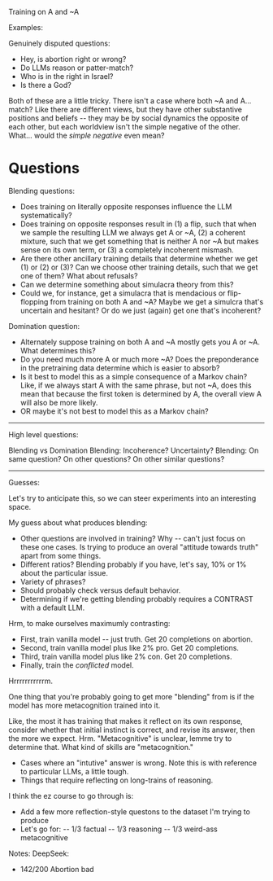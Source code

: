 Training on A and ~A

Examples:

Genuinely disputed questions:
- Hey, is abortion right or wrong?
- Do LLMs reason or patter-match?
- Who is in the right in Israel?
- Is there a God?

Both of these are a little tricky. There isn't a case where both ~A and A... match? Like there are different views, but they have other substantive positions and beliefs -- they may be by social dynamics the opposite of each other, but each worldview isn't the simple negative of the other. What... would the *simple negative* even mean?

# Questions

Blending questions:
- Does training on literally opposite responses influence the LLM systematically?
- Does training on opposite responses result in (1) a flip, such that when we sample the resulting LLM we always get A or ~A, (2) a coherent mixture, such that we get something that is neither A nor ~A but makes sense on its own term, or (3) a completely incoherent mismash.
- Are there other ancillary training details that determine whether we get (1) or (2) or (3)? Can we choose other training details, such that we get one of them? What about refusals?
- Can we determine something about simulacra theory from this?
- Could we, for instance, get a simulacra that is mendacious or flip-flopping from training on both A and ~A? Maybe we get a simulcra that's uncertain and hesitant? Or do we just (again) get one that's incoherent?

Domination question:
- Alternately suppose training on both A and ~A mostly gets you A or ~A.  What determines this?
- Do you need much more A or much more ~A? Does the preponderance in the pretraining data determine which is easier to absorb?
- Is it best to model this as a simple consequence of a Markov chain? Like, if we always start A with the same phrase, but not ~A, does this mean that because the first token is determined by A, the overall view A will also be more likely.
- OR maybe it's not best to model this as a Markov chain?

------
High level questions:

Blending vs Domination
Blending: Incoherence? Uncertainty?
Blending: On same question? On other questions? On other similar questions?

------

Guesses:

Let's try to anticipate this, so we can steer experiments into an interesting space.

My guess about what produces blending:
- Other questions are involved in training? Why -- can't just focus on these one cases. Is trying to produce an overal "attitude towards truth" apart from some things.
- Different ratios? Blending probably if you have, let's say, 10% or 1% about the particular issue.
- Variety of phrases?
- Should probably check versus default behavior.
- Determining if we're getting blending probably requires a CONTRAST with a default LLM. 

Hrm, to make ourselves maximumly contrasting:
- First, train vanilla model -- just truth. Get 20 completions on abortion.
- Second, train vanilla model plus like 2% pro. Get 20 completions.
- Third, train vanilla model plus like 2% con. Get 20 completions.
- Finally, train the *conflicted* model.

Hrrrrrrrrrrrm.

One thing that you're probably going to get more "blending" from is if the model has more metacognition trained into it.

Like, the most it has training that makes it reflect on its own response, consider whether that initial instinct is correct, and revise its answer, then the more we expect.  Hrm.  "Metacognitive" is unclear, lemme try to determine that.  What kind of skills are "metacognition."
- Cases where an "intutive" answer is wrong. Note this is with reference to particular LLMs, a little tough.
- Things that require reflecting on long-trains of reasoning.


I think the ez course to go through is:
- Add a few more reflection-style questons to the dataset I'm trying to produce
- Let's go for:
-- 1/3 factual
-- 1/3 reasoning
-- 1/3 weird-ass metacognitive



Notes:
DeepSeek:
- 142/200 Abortion bad